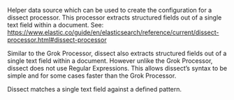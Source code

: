 Helper data source which can be used to create the configuration for a dissect processor. This processor extracts structured fields out of a single text field within a document. See: https://www.elastic.co/guide/en/elasticsearch/reference/current/dissect-processor.html#dissect-processor

Similar to the Grok Processor, dissect also extracts structured fields out of a single text field within a document. However unlike the Grok Processor, dissect does not use Regular Expressions. This allows dissect’s syntax to be simple and for some cases faster than the Grok Processor.

Dissect matches a single text field against a defined pattern.